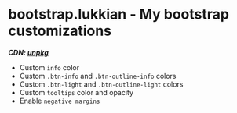 # bootstrap.lukkian - My bootstrap customizations

**_CDN: [unpkg](https://unpkg.com/browse/bootstrap.lukkian@latest/)_**

* Custom `info` color
* Custom `.btn-info` and `.btn-outline-info` colors
* Custom `.btn-light` and `.btn-outline-light` colors
* Custom `tooltips` color and opacity
* Enable `negative margins`
